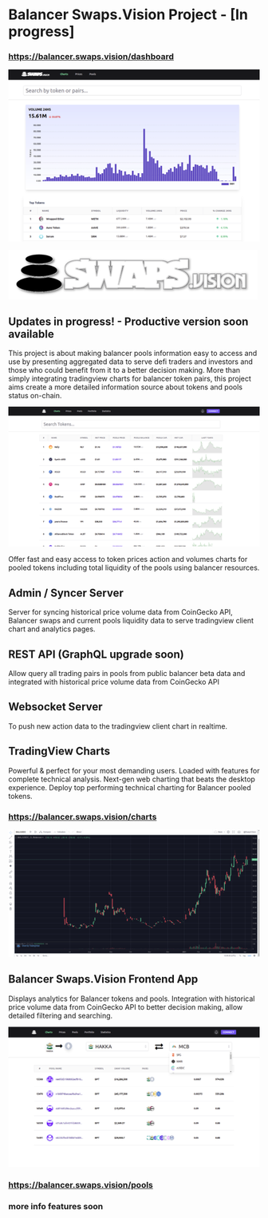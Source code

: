 # Balancer Swaps.Vision Project - [In progress]
### https://balancer.swaps.vision/dashboard

![Dashboard v0.1](/docs/images/dashboardv01.png "Dashboard")

![Balancer Swaps.Vision](/docs/images/logo_balancer_swaps_vision_500px.png "Balancer Swaps.Vision")
## Updates in progress! - Productive version soon available

This project is about making balancer pools information easy to access and use by presenting aggregated data to serve defi traders and investors and those who could benefit from it to a better decision making. More than simply integrating tradingview charts for balancer token pairs, this project aims create a more detailed information source about tokens and pools status on-chain.

![Token prices](/docs/images/tokenprices.png "Balancer token prices listing")

Offer fast and easy access to token prices action and volumes charts for pooled tokens including total liquidity of the pools using balancer resources.

## Admin / Syncer Server

Server for syncing historical price volume data from CoinGecko API, Balancer swaps and current pools liquidity data to serve tradingview client chart and analytics pages.


## REST API (GraphQL upgrade soon)

Allow query all trading pairs in pools from public balancer beta data and integrated with historical price volume data from CoinGecko API


## Websocket Server

To push new action data to the tradingview client chart in realtime.


## TradingView Charts

Powerful & perfect for your most demanding users. Loaded with features for complete technical analysis. Next-gen web charting that beats the desktop experience. Deploy top performing technical charting for Balancer pooled tokens.

### https://balancer.swaps.vision/charts

![Tradingview Charts](/docs/images/tradingview1.png "TradingView Charts for Balancer tokens pairs")


## Balancer Swaps.Vision Frontend App

Displays analytics for Balancer tokens and pools. Integration with historical price volume data from CoinGecko API to better decision making, allow detailed filtering and searching.

![Token/Pools routing](/docs/images/tokenpoolrouting.png "Balancer token/pools routing")
### https://balancer.swaps.vision/pools

### more info features soon
